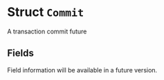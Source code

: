 # Struct `Commit`

A transaction commit future

## Fields

Field information will be available in a future version.

